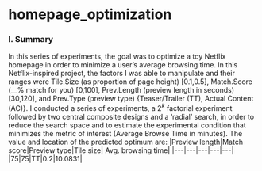 # homepage_optimization
### I. Summary
In this series of experiments, the goal was to optimize a toy Netflix homepage in order to minimize a user’s average browsing time. In this Netflix-inspired project, the factors I was able to manipulate and their ranges were Tile.Size (as proportion of page height) [0.1,0.5], Match.Score (__% match for you) [0,100], Prev.Length (preview length in seconds) [30,120], and Prev.Type (preview type) {Teaser/Trailer (TT), Actual Content (AC)}. I conducted a series of experiments, a $2^k$ factorial experiment followed by two central composite designs and a ‘radial’ search, in order to reduce the search space and to estimate the experimental condition that minimizes the metric of interest (Average Browse Time in minutes). The value and location of the predicted optimum are: 
|Preview length|Match score|Preview type|Tile size| Avg. browsing time|
|---|---|---|---|---|
|75|75|TT|0.2|10.0831|










